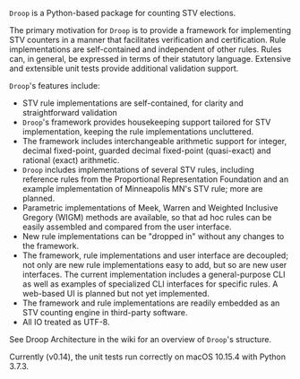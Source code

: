 `Droop` is a Python-based package for counting STV elections.

The primary motivation for `Droop` is to provide a framework for implementing STV counters in a manner that facilitates verification and certification. Rule implementations are self-contained and independent of other rules. Rules can, in general, be expressed in terms of their statutory language. Extensive and extensible unit tests provide additional validation support.

`Droop`'s features include:

* STV rule implementations are self-contained, for clarity and straightforward validation
* `Droop`'s framework provides housekeeping support tailored for STV implementation, keeping the rule implementations uncluttered.
* The framework includes interchangeable arithmetic support for integer, decimal fixed-point, guarded decimal fixed-point (quasi-exact) and rational (exact) arithmetic.
* `Droop` includes implementations of several STV rules, including reference rules from the Proportional Representation Foundation and an example implementation of Minneapolis MN's STV rule; more are planned.
* Parametric implementations of Meek, Warren and Weighted Inclusive Gregory (WIGM) methods are available, so that ad hoc rules can be easily assembled and compared from the user interface.
* New rule implementations can be "dropped in" without any changes to the framework.
* The framework, rule implementations and user interface are decoupled; not only are new rule implementations easy to add, but so are new user interfaces. The current implementation includes a general-purpose CLI as well as examples of specialized CLI interfaces for specific rules. A web-based UI is planned but not yet implemented.
* The framework and rule implementations are readily embedded as an STV counting engine in third-party software.
* All IO treated as UTF-8.

See Droop Architecture in the wiki for an overview of `Droop`'s structure.

Currently (v0.14), the unit tests run correctly on macOS 10.15.4 with Python 3.7.3.

